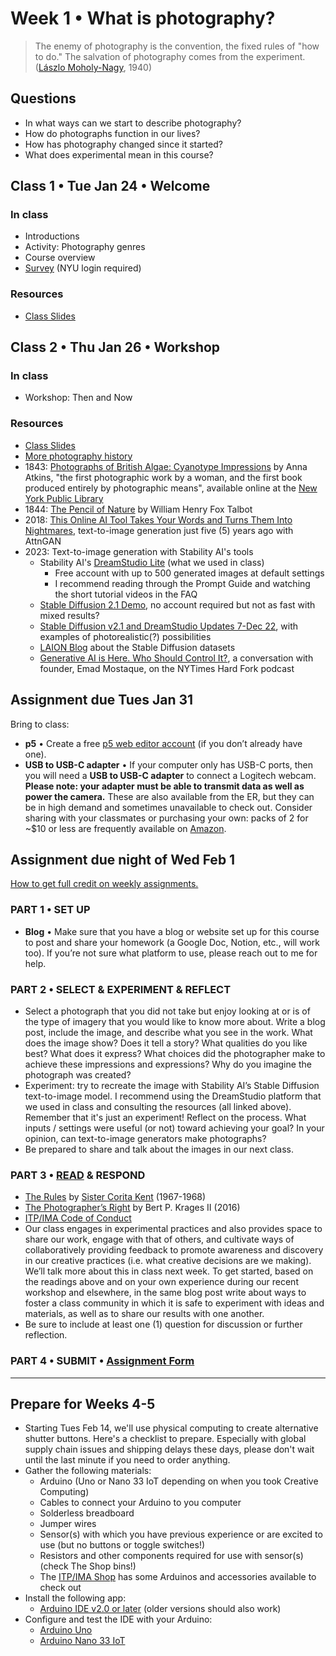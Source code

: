 # Week 1 • What is photography?

>The enemy of photography is the convention, the fixed rules of "how to do." The salvation of photography comes from the experiment. ([Lászlo Moholy-Nagy](https://photographyandvision.com/2021/03/15/monday-photography-inspiration-laszlo-moholy-nagy/), 1940)

## Questions
- In what ways can we start to describe photography?
- How do photographs function in our lives?
- How has photography changed since it started?
- What does experimental mean in this course?

## Class 1 • Tue Jan 24 • Welcome
### In class
- Introductions
- Activity: Photography genres
- Course overview
- [Survey](https://forms.gle/XJ4bYoyAWoLGSZxa7) (NYU login required)

### Resources
- [Class Slides](https://drive.google.com/drive/u/1/folders/1bp6ZJ3krohBmhxB699nj1edjueV8w-EO)

## Class 2 • Thu Jan 26 • Workshop
### In class
- Workshop: Then and Now

### Resources
- [Class Slides](https://drive.google.com/drive/u/1/folders/1bp6ZJ3krohBmhxB699nj1edjueV8w-EO)
- [More photography history](https://github.com/ellennickles/xphoto-s23/blob/main/resources/general-photography.md#history)
- 1843: [Photographs of British Algae: Cyanotype Impressions](https://digitalcollections.nypl.org/collections/photographs-of-british-algae-cyanotype-impressions#/?tab=navigation) by Anna Atkins, "the first photographic work by a woman, and the first book produced entirely by photographic means", available online at the [New York Public Library](https://www.nypl.org/events/exhibitions/blue-prints-pioneering-photographs-anna-atkins)
- 1844: [The Pencil of Nature](https://www.gutenberg.org/files/33447/33447-h/33447-h.html) by William Henry Fox Talbot
- 2018: [This Online AI Tool Takes Your Words and Turns Them Into Nightmares](https://gizmodo.com/this-online-ai-tool-takes-your-words-and-turns-them-int-1828413827), text-to-image generation just five (5) years ago with AttnGAN
- 2023: Text-to-image generation with Stability AI's tools
    - Stability AI's [DreamStudio Lite](https://beta.dreamstudio.ai) (what we used in class)
        - Free account with up to 500 generated images at default settings 
        - I recommend reading through the Prompt Guide and watching the short tutorial videos in the FAQ
    - [Stable Diffusion 2.1 Demo](https://huggingface.co/spaces/stabilityai/stable-diffusion), no account required but not as fast with mixed results?
    - [Stable Diffusion v2.1 and DreamStudio Updates 7-Dec 22](https://stability.ai/blog/stablediffusion2-1-release7-dec-2022), with examples of photorealistic(?) possibilities
    - [LAION Blog](https://laion.ai/blog/) about the Stable Diffusion datasets
    - [Generative AI is Here. Who Should Control It?](https://podcasts.apple.com/us/podcast/generative-ai-is-here-who-should-control-it/id1528594034?i=1000583401762), a conversation with founder, Emad Mostaque, on the NYTimes Hard Fork podcast


## Assignment due Tues Jan 31
Bring to class:
- **p5** • Create a free [p5 web editor account](https://editor.p5js.org/) (if you don’t already have one).
- **USB to USB-C adapter** • If your computer only has USB-C ports, then you will need a **USB to USB-C adapter** to connect a Logitech webcam. **Please note: your adapter must be able to transmit data as well as power the camera.** These are also available from the ER, but they can be in high demand and sometimes unavailable to check out. Consider sharing with your classmates or purchasing your own: packs of 2 for ~$10 or less are frequently available on [Amazon](https://www.amazon.com/JSAUX-Adapter-Compatible-MacBook-Samsung/dp/B07BS8SRWH/ref=sr_1_1_sspa?crid=19JSU1Q8TES9N&keywords=USB%2BC%2Bto%2BUSB%2BAdapter%2Bjsaux&qid=1674232278&s=electronics&sprefix=usb%2Bc%2Bto%2Busb%2Badapter%2Bjsaux%2Celectronics%2C65&sr=1-1-spons&spLa=ZW5jcnlwdGVkUXVhbGlmaWVyPUEyVlJBRTVLWlNCMEw1JmVuY3J5cHRlZElkPUEwOTI0ODY2M1QzQVFRQ09ZT05ETiZlbmNyeXB0ZWRBZElkPUEwMzMxNjUzMkpXTVMwWUFYWkhMQiZ3aWRnZXROYW1lPXNwX2F0ZiZhY3Rpb249Y2xpY2tSZWRpcmVjdCZkb05vdExvZ0NsaWNrPXRydWU&th=1).

## Assignment due night of Wed Feb 1 
[How to get full credit on weekly assignments.](https://github.com/ellennickles/xphoto-s23#grading) 

### PART 1 • SET UP
- **Blog** • Make sure that you have a blog or website set up for this course to post and share your homework (a Google Doc, Notion, etc., will work too). If you’re not sure what platform to use, please reach out to me for help.

### PART 2 • SELECT & EXPERIMENT & REFLECT
- Select a photograph that you did not take but enjoy looking at or is of the type of imagery that you would like to know more about. Write a blog post, include the image, and describe what you see in the work. What does the image show? Does it tell a story? What qualities do you like best? What does it express? What choices did the photographer make to achieve these impressions and expressions? Why do you imagine the photograph was created? 
- Experiment: try to recreate the image with Stability AI’s Stable Diffusion text-to-image model. I recommend using the DreamStudio platform that we used in class and consulting the resources (all linked above). Remember that it's just an experiment! Reflect on the process. What inputs / settings were useful (or not) toward achieving your goal? In your opinion, can text-to-image generators make photographs?
- Be prepared to share and talk about the images in our next class. 

### PART 3 • [READ](https://drive.google.com/drive/u/1/folders/1kxEfgxvYHdQftZY_MBux-shgFjxjFRff) & RESPOND
- [The Rules](http://manifestos.mombartz.com/immaculate-heart-college-art-department-rules/) by [Sister Corita Kent](https://www.corita.org/) (1967-1968)
- [The Photographer’s Right](https://drive.google.com/drive/u/1/folders/1kxEfgxvYHdQftZY_MBux-shgFjxjFRff) by Bert P. Krages II (2016)
- [ITP/IMA Code of Conduct](https://itpnyu.github.io/ITP-IMA-Code-of-Conduct/index) 
- Our class engages in experimental practices and also provides space to share our work, engage with that of others, and cultivate ways of collaboratively providing feedback to promote awareness and discovery in our creative practices (i.e. what creative decisions are we making). We’ll talk more about this in class next week. To get started, based on the readings above and on your own experience during our recent workshop and elsewhere, in the same blog post write about ways to foster a class community in which it is safe to experiment with ideas and materials, as well as to share our results with one another.
- Be sure to include at least one (1) question for discussion or further reflection.

### PART 4 • SUBMIT • [Assignment Form](https://forms.gle/bT1L7qHnrvmQ23sN9)

___


## Prepare for Weeks 4-5 
- Starting Tues Feb 14, we'll use physical computing to create alternative shutter buttons. Here's a checklist to prepare. Especially with global supply chain issues and shipping delays these days, please don't wait until the last minute if you need to order anything.
- Gather the following materials:
    - Arduino (Uno or Nano 33 IoT depending on when you took Creative Computing)
    - Cables to connect your Arduino to you computer
    - Solderless breadboard
    - Jumper wires
    - Sensor(s) with which you have previous experience or are excited to use (but no buttons or toggle switches!)
    - Resistors and other components required for use with sensor(s) (check The Shop bins!)
    - The [ITP/IMA Shop](https://shop.itp.io/) has some Arduinos and accessories available to check out
- Install the following app:
    - [Arduino IDE v2.0 or later](https://www.arduino.cc/en/software) (older versions should also work)
- Configure and test the IDE with your Arduino:
   - [Arduino Uno](https://docs.arduino.cc/software/ide-v1/tutorials/getting-started/cores/arduino-avr)
   - [Arduino Nano 33 IoT](https://docs.arduino.cc/software/ide-v1/tutorials/getting-started/cores/arduino-samd)





